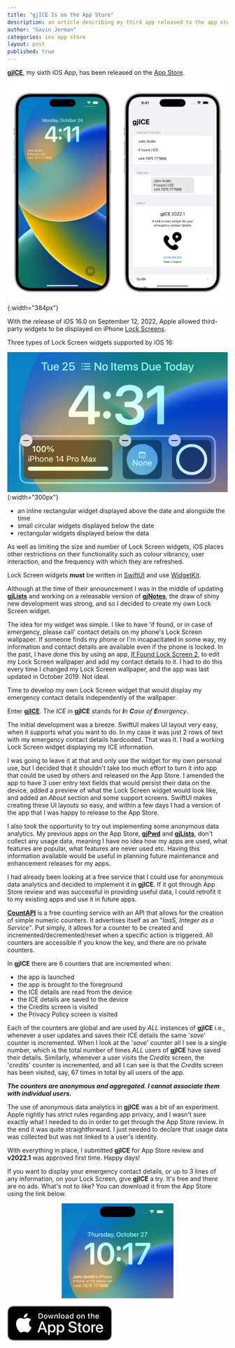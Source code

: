 ```yaml
---
title: "gjICE Is on the App Store"
description: an article describing my third app released to the app store
author: "Gavin Jerman"
categories: ios app store
layout: post
published: true
---
```


[**gjICE**](/gjICE), my sixth iOS App, has been released on the [App Store](https://apps.apple.com/gb/app/gjice/id6443990092?platform=iphone).

![gjice screenshots](/images/2022-10-27-gjice-released-to-the-app-store-1.png){:width="384px"}


With the release of iOS 16.0 on September 12, 2022, Apple allowed third-party widgets to be displayed on iPhone [Lock Screens](https://support.apple.com/en-gb/guide/iphone/iph4d0e6c351/ios#iph0ee454f4c).

Three types of Lock Screen widgets supported by iOS 16:  

![types of widget](/images/gjICE/0-widget-types.png){:width="300px"}

- an inline rectangular widget displayed above the date and alongside the time
- small circular widgets displayed below the date
- rectangular widgets displayed below the data

As well as limiting the size and number of Lock Screen widgets, iOS places other restrictions on their functionality such as colour vibrancy, user interaction, and the frequency with which they are refreshed.

Lock Screen widgets **must** be written in [SwiftUI](https://developer.apple.com/documentation/swiftui/) and use [WidgetKit](https://developer.apple.com/widgets/).

Although at the time of their announcement I was in the middle of updating [**gjLists**](/gjLists) and working on a releasable version of [**gjNotes**](/gjNotes), the draw of shiny new development was strong, and so I decided to create my own Lock Screen widget.

The idea for my widget was simple. I like to have 'if found, or in case of emergency, please call' contact details on my phone's Lock Screen wallpaper. If someone finds my phone or I'm incapacitated in some way, my information and contact details are available even if the phone is locked. In the past, I have done this by using an app, [If Found Lock Screen 2](https://apps.apple.com/us/app/if-found-lock-screen-2/id1141408678), to edit my Lock Screen wallpaper and add my contact details to it. I had to do this every time I changed my Lock Screen wallpaper, and the app was last updated in October 2019. Not ideal.

Time to develop my own Lock Screen widget that would display my emergency contact details independently of the wallpaper.

Enter [**gjICE**](/gjICE). The _ICE_ in **gjICE** stands for _**I**n **C**ase of **E**mergency_.

The initial development was a breeze. SwiftUI makes UI layout very easy, when it supports what you want to do. In my case it was just 2 rows of text with my emergency contact details hardcoded. That was it. I had a working Lock Screen widget displaying my ICE information.

I was going to leave it at that and only use the widget for my own personal use, but I decided that it shouldn't take too much effort to turn it into app that could be used by others and released on the App Store. I amended the app to have 3 user entry text fields that would persist their data on the device, added a preview of what the Lock Screen widget would look like, and added an _About_ section and some support screens. SwiftUI makes creating these UI layouts so easy, and within a few days I had a version of the app that I was happy to release to the App Store.

I also took the opportunity to try out implementing some anonymous data analytics. My previous apps on the App Store, [**gjPwd**](/gjPwd) and [**gjLists**](/gjLists), don't collect any usage data, meaning I have no idea how my apps are used, what features are popular, what features are never used etc. Having this information available would be useful in planning future maintenance and enhancement releases for my apps.

I had already been looking at a free service that I could use for anonymous data analytics and decided to implement it in **gjICE**. If it got through App Store review and was successful in providing useful data, I could retrofit it to my existing apps and use it in future apps.

[**CountAPI**](https://countapi.xyz) is a free counting service with an API that allows for the creation of simple numeric counters. It advertises itself as an "_IaaS, Integer as a Service_". Put simply, it allows for a counter to be created and incremented/decremented/reset when a specific action is triggered. All counters are accessible if you know the key, and there are no private counters.

In **gjICE** there are 6 counters that are incremented when:
- the app is launched
- the app is brought to the foreground
- the ICE details are read from the device
- the ICE details are saved to the device
- the Credits screen is visited
- the Privacy Policy screen is visited

Each of the counters are global and are used by _ALL_ instances of **gjICE** i.e., whenever a user updates and saves their ICE details the same '_save_' counter is incremented. When I look at the '_save_' counter all I see is a single number, which is the total number of times _ALL_ users of **gjICE** have saved their details. Similarly, whenever a user visits the _Credits_ screen, the '_credits_' counter is incremented, and all I can see is that the _Credits_ screen has been visited, say, 67 times in total by all users of the app.

***The counters are anonymous and aggregated. I cannot associate them with individual users.***

The use of anonymous data analytics in **gjICE** was a bit of an experiment. Apple rightly has strict rules regarding app privacy, and I wasn't sure exactly what I needed to do in order to get through the App Store review. In the end it was quite straightforward. I just needed to declare that usage data was collected but was not linked to a user's identity.

With everything in place, I submitted **gjICE** for App Store review and **v2022.1** was approved first time. Happy days!

If you want to display your emergency contact details, or up to 3 lines of any information, on your Lock Screen, give **gjICE** a try. It's free and there are no ads. What's not to like? You can download it from the App Store using the link below.

<p align="center">
  <img src="/images/2022-10-27-gjice-released-to-the-app-store-2.png" width=256px />
</p>

[![download](/images/Download_on_the_App_Store_Badge_US-UK_RGB_blk_092917.svg)](https://apps.apple.com/gb/app/gjice/id6443990092?platform=iphone)
